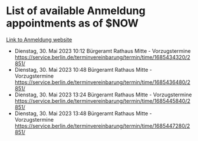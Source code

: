 # List of available Anmeldung appointments as of $NOW
[Link to Anmeldung website](https://service.berlin.de/terminvereinbarung/termin/tag.php?termin=1&anliegen[]=120686&dienstleisterlist=122210,122217,327316,122219,327312,122227,327314,122231,327346,122243,327348,122254,122252,329742,122260,329745,122262,329748,122271,327278,122273,327274,122277,327276,330436,122280,327294,122282,327290,122284,327292,122291,327270,122285,327266,122286,327264,122296,327268,150230,329760,122297,327286,122294,327284,122312,329763,122314,329775,122304,327330,122311,327334,122309,327332,317869,122281,327352,122279,329772,122283,122276,327324,122274,327326,122267,329766,122246,327318,122251,327320,122257,327322,122208,327298,122226,327300&herkunft=http%3A%2F%2Fservice.berlin.de%2Fdienstleistung%2F120686%2F)
- Dienstag, 30. Mai 2023 10:12 Bürgeramt Rathaus Mitte - Vorzugstermine https://service.berlin.de/terminvereinbarung/termin/time/1685434320/2851/
- Dienstag, 30. Mai 2023 10:48 Bürgeramt Rathaus Mitte - Vorzugstermine https://service.berlin.de/terminvereinbarung/termin/time/1685436480/2851/
- Dienstag, 30. Mai 2023 13:24 Bürgeramt Rathaus Mitte - Vorzugstermine https://service.berlin.de/terminvereinbarung/termin/time/1685445840/2851/
- Dienstag, 30. Mai 2023 13:48 Bürgeramt Rathaus Mitte - Vorzugstermine https://service.berlin.de/terminvereinbarung/termin/time/1685447280/2851/
